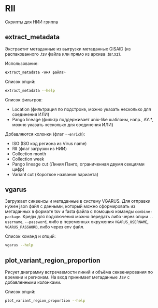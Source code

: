 # RII
Скрипты для НИИ гриппа

## extract_metadata
Экстрактит метаданные из выгрузки метаданных GISAID (из распакованного .tsv файла или прямо из архива .tar.xz).

Использование:
```bash
extract_metadata <имя файла>
```

Список опций:
```bash
extract_metadata --help
```

Список фильтров:
- Location (фильтрация по подстроке, можно указать несколько для соединения ИЛИ)
- Pango lineage (фильтр поддерживает unix-like шаблоны, напр., AY.*, можно указать несколько для соединения ИЛИ)

Добавляются колонки (флаг `--enrich`):
- ISO (ISO код региона из Virus name)
- RII (флаг загрузки из НИИ)
- Collection month
- Collection week
- Pango lineage cut (Линия Панго, ограниченная двумя секциями цифр)
- Variant cut (Короткое название варианта)

## vgarus
Загружает сиквенсы и метаданные в систему VGARUS. Для отправки нужен json файл с данными, который можно сформировать из метаданных в формате tsv и fasta файла с помощью команды `combine-package`. Креды для подключения можно передать либо через опции `--username`, `--password`, либо в переменных окружения `VGARUS_USERNAME`, `VGARUS_PASSWORD`, либо через env файл. 

Список команд и опций:
```bash
vgarus --help
```

## plot_variant_region_proportion
Рисует диаграмму встречаемости линий и объёма секвенирования по времени и регионам. На вход принимает метаданные .tsv с добавленными колонками.

Список опций:
```bash
plot_variant_region_proportion --help
```
